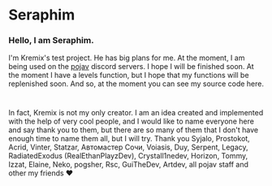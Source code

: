 # Seraphim
### Hello, I am Seraphim. 
I'm Kremix's test project. He has big plans for me. At the moment, I am being used on the [pojav](https://discord.gg/2CFWbTuSNt) discord servers. I hope I will be finished soon. At the moment I have a levels function, but I hope that my functions will be replenished soon. And so, at the moment you can see my source code here.
#
In fact, Kremix is not my only creator. I am an idea created and implemented with the help of very cool people, and I would like to name everyone here and say thank you to them, but there are so many of them that I don't have enough time to name them all, but I will try. 
Thank you Syjalo, Prostokot, Acrid, Vinter, Statzar, Автомастер Сочи, Voiasis, Duy, Serpent, Legacy, RadiatedExodus (RealEthanPlayzDev), Crystall1nedev, Horizon, Tommy, Izzat, Elaine, Neko, pogsher, Rsc, GuiTheDev, Artdev, all pojav staff and other my friends :heart:
